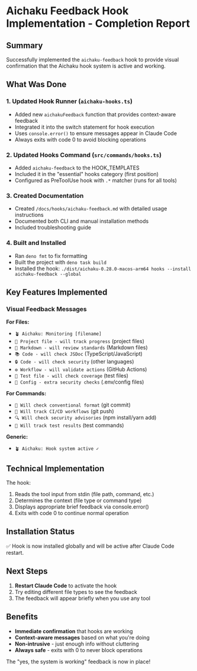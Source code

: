 # Aichaku Feedback Hook Implementation - Completion Report

## Summary

Successfully implemented the `aichaku-feedback` hook to provide visual
confirmation that the Aichaku hook system is active and working.

## What Was Done

### 1. Updated Hook Runner (`aichaku-hooks.ts`)

- Added new `aichakuFeedback` function that provides context-aware feedback
- Integrated it into the switch statement for hook execution
- Uses `console.error()` to ensure messages appear in Claude Code
- Always exits with code 0 to avoid blocking operations

### 2. Updated Hooks Command (`src/commands/hooks.ts`)

- Added `aichaku-feedback` to the HOOK_TEMPLATES
- Included it in the "essential" hooks category (first position)
- Configured as PreToolUse hook with `.*` matcher (runs for all tools)

### 3. Created Documentation

- Created `/docs/hooks/aichaku-feedback.md` with detailed usage instructions
- Documented both CLI and manual installation methods
- Included troubleshooting guide

### 4. Built and Installed

- Ran `deno fmt` to fix formatting
- Built the project with `deno task build`
- Installed the hook:
  `./dist/aichaku-0.28.0-macos-arm64 hooks --install aichaku-feedback --global`

## Key Features Implemented

### Visual Feedback Messages

**For Files:**

- `🪴 Aichaku: Monitoring [filename]`
- `📁 Project file - will track progress` (project files)
- `📖 Markdown - will review standards` (Markdown files)
- `📚 Code - will check JSDoc` (TypeScript/JavaScript)
- `🔒 Code - will check security` (other languages)
- `⚙️ Workflow - will validate actions` (GitHub Actions)
- `🧪 Test file - will check coverage` (test files)
- `🔐 Config - extra security checks` (.env/config files)

**For Commands:**

- `📝 Will check conventional format` (git commit)
- `🚀 Will track CI/CD workflows` (git push)
- `🔍 Will check security advisories` (npm install/yarn add)
- `🧪 Will track test results` (test commands)

**Generic:**

- `🪴 Aichaku: Hook system active ✓`

## Technical Implementation

The hook:

1. Reads the tool input from stdin (file path, command, etc.)
2. Determines the context (file type or command type)
3. Displays appropriate brief feedback via console.error()
4. Exits with code 0 to continue normal operation

## Installation Status

✅ Hook is now installed globally and will be active after Claude Code restart.

## Next Steps

1. **Restart Claude Code** to activate the hook
2. Try editing different file types to see the feedback
3. The feedback will appear briefly when you use any tool

## Benefits

- **Immediate confirmation** that hooks are working
- **Context-aware messages** based on what you're doing
- **Non-intrusive** - just enough info without cluttering
- **Always safe** - exits with 0 to never block operations

The "yes, the system is working" feedback is now in place!
